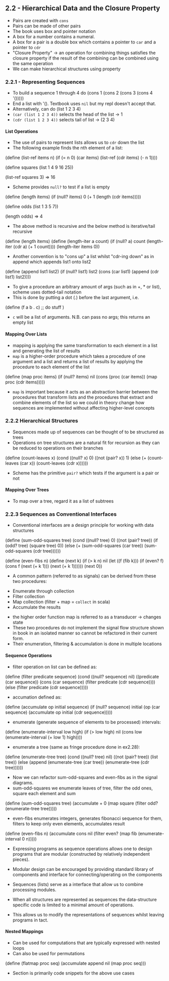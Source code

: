 ## 2.2 - Hierarchical Data and the Closure Property

- Pairs are created with `cons`
- Pairs can be made of other pairs
- The book uses box and pointer notation
- A box for a number contains a numeral.
- A box for a pair is a double box which contains a pointer to `car` and a pointer to `cdr`
- "Closure Property" -> an operation for combining things satisfies the closure property if the result of the combining
  can be combined using the same operation
- We can make hierarchical structures using property

### 2.2.1 - Representing Sequences

- To build a sequence 1 through 4 do
  (cons 1 (cons 2 (cons 3 (cons 4 '()))))
- End a list with '(). Textbook uses `nil` but my repl doesn't accept that.
- Alternatively, can do (list 1 2 3 4)
- `(car (list 1 2 3 4))` selects the head of the list -> 1
- `(cdr (list 1 2 3 4))` selects tail of list -> (2 3 4)

#### List Operations

- The use of pairs to represent lists allows us to `cdr` down the list
- The following example finds the nth element of a list:

(define (list-ref items n)
  (if (= n 0)
      (car items)
      (list-ref (cdr items) (- n 1))))

(define squares (list 1 4 9 16 25))

(list-ref squares 3)
=> 16

- Scheme provides `null?` to test if a list is empty

(define (length items)
  (if (null? items)
      0
      (+ 1 (length (cdr items)))))

(define odds (list 1 3 5 7))

(length odds)
=> 4

- The above method is recursive and the below method is iterative/tail recursive

(define (length items)
  (define (length-iter a count)
    (if (null? a)
        count
        (length-iter (cdr a) (+ 1 count))))
  (length-iter items 0))

- Another convention is to "cons up" a list whilst "cdr-ing down" as in append which appends list1 onto list2

(define (append list1 list2)
  (if (null? list1)
      list2
      (cons (car list1) (append (cdr list1) list2))))

- To give a procedure an arbitrary amount of args (such as in +, * or list), scheme uses dotted-tail notation
- This is done by putting a dot (.) before the last argument, i.e.

(define (f a b . c)
	;; do stuff
	)

- `c` will be a list of arguments. N.B. can pass no args; this returns an empty list

#### Mapping Over Lists

- mapping is applying the same transformation to each element in a list and generating the list of results
- `map` is a higher-order procedure which takes a procedure of one argument and a list and returns a list of results by applying the procedure to each element of the list

(define (map proc items)
  (if (null? items)
      nil
      (cons (proc (car items))
            (map proc (cdr items)))))

- `map` is important because it acts as an abstraction barrier between the procedures that transform lists and the procedures that extract and combine elements of the list so we could in theory change how sequences are implemented without affecting higher-level concepts

### 2.2.2 Hierarchical Structures

- Sequences made up of sequences can be thought of to be structured as trees
- Operations on tree structures are a natural fit for recursion as they can be reduced to operations on their branches

(define (count-leaves x)
  (cond ((null? x) 0)
        ((not (pair? x)) 1)
        (else (+ (count-leaves (car x))
                 (count-leaves (cdr x))))))

- Scheme has the primitive `pair?` which tests if the argument is a pair or not

#### Mapping Over Trees

- To map over a tree, regard it as a list of subtrees

### 2.2.3 Sequences as Conventional Interfaces

- Conventional interfaces are a design principle for working with data structures

(define (sum-odd-squares tree)
  (cond ((null? tree) 0)
        ((not (pair? tree))
         (if (odd? tree) (square tree) 0))
        (else (+ (sum-odd-squares (car tree))
                 (sum-odd-squares (cdr tree))))))

(define (even-fibs n)
  (define (next k)
    (if (> k n)
        nil
        (let ((f (fib k)))
          (if (even? f)
              (cons f (next (+ k 1)))
              (next (+ k 1))))))
  (next 0))

- A common pattern (referred to as signals) can be derived from these two procedures:

* Enumerate through collection
* Filter collection
* Map collection (filter + map = `collect` in scala)
* Accumulate the results

- the higher order function map is referred to as a transducer -> changes state
- These two procedures do not implement the signal flow structure shown in book
  in an isolated manner so cannot be refactored in their current form.
- Their enumeration, filtering & accumulation is done in multiple locations

#### Sequence Operations

- filter operation on list can be defined as:

(define (filter predicate sequence)
  (cond ((null? sequence) nil)
        ((predicate (car sequence))
         (cons (car sequence)
               (filter predicate (cdr sequence))))
        (else (filter predicate (cdr sequence)))))

- accumation defined as:

(define (accumulate op initial sequence)
  (if (null? sequence)
      initial
      (op (car sequence)
          (accumulate op initial (cdr sequence)))))

- enumerate (generate sequence of elements to be processed) intervals:

(define (enumerate-interval low high)
  (if (> low high)
      nil
      (cons low (enumerate-interval (+ low 1) high))))

- enumerate a tree (same as fringe procedure done in ex2.28):

(define (enumerate-tree tree)
  (cond ((null? tree) nil)
        ((not (pair? tree)) (list tree))
        (else (append (enumerate-tree (car tree))
                      (enumerate-tree (cdr tree))))))

- Now we can refactor sum-odd-squares and even-fibs as in the signal diagrams.
- sum-odd-squares we enumerate leaves of tree, filter the odd ones, square each
  element and sum

(define (sum-odd-squares tree)
  (accumulate +
              0
              (map square
                   (filter odd?
                           (enumerate-tree tree)))))

- even-fibs enumerates integers, generates fibonacci sequence for them, filters
  to keep only even elements, accumulates result

(define (even-fibs n)
  (accumulate cons
              nil
              (filter even?
                      (map fib
                           (enumerate-interval 0 n)))))

- Expressing programs as sequence operations allows one to design programs that
  are modular (constructed by relatively independent pieces).
- Modular design can be encouraged by providing standard library of components
  and interface for connecting/operating on the components

- Sequences (lists) serve as a interface that allow us to combine processing
  modules.

- When all structures are represented as sequences the data-structure specific
  code is limited to a minimal amount of operations.

- This allows us to modify the representations of sequences whilst leaving programs
  in tact.

#### Nested Mappings

- Can be used for computations that are typically expressed with nested loops
- Can also be used for permutations

(define (flatmap proc seq)
  (accumulate append nil (map proc seq)))

- Section is primarily code snippets for the above use cases
